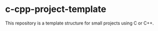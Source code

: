 # c-cpp-project-template
This repository is a template structure for small projects using C or C++.
